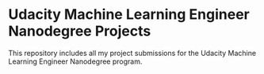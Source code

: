 # Udacity Machine Learning Engineer Nanodegree Projects
This repository includes all my project submissions for the Udacity Machine Learning Engineer Nanodegree program.
